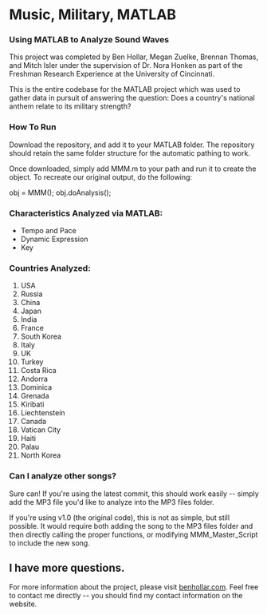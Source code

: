 # Music, Military, MATLAB
### Using MATLAB to Analyze Sound Waves

This project was completed by Ben Hollar, Megan Zuelke, Brennan Thomas, and Mitch Isler under the supervision of Dr. Nora Honken as part of the Freshman Research Experience at the University of Cincinnati. 

This is the entire codebase for the MATLAB project which was used to gather data in pursuit of answering the question: Does a country's national anthem relate to its military strength?

### How To Run

Download the repository, and add it to your MATLAB folder. The repository should retain the same folder structure for the automatic pathing to work.

Once downloaded, simply add MMM.m to your path and run it to create the object. To recreate our original output, do the following:

obj = MMM();
obj.doAnalysis();

### Characteristics Analyzed via MATLAB:
- Tempo and Pace
- Dynamic Expression
- Key

### Countries Analyzed:
1. USA
2. Russia
3. China
4. Japan
5. India
6. France
7. South Korea
8. Italy
9. UK
10. Turkey
11. Costa Rica
12. Andorra
13. Dominica
14. Grenada
15. Kiribati
16. Liechtenstein
17. Canada
18. Vatican City
19. Haiti
20. Palau
21. North Korea

### Can I analyze other songs?
Sure can! If you're using the latest commit, this should work easily -- simply add the MP3 file you'd like to analyze into the MP3 files folder.

If you're using v1.0 (the original code), this is not as simple, but still possible. It would require both adding the song to the MP3 files folder and then directly calling the proper functions, or modifying MMM_Master_Script to include the new song.

## I have more questions.

For more information about the project, please visit [benhollar.com](http://www.benhollar.com/all/uhp/music-military-matlab/). Feel free to contact me directly -- you should find my contact information on the website.
